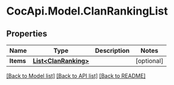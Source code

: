 # CocApi.Model.ClanRankingList
## Properties

Name | Type | Description | Notes
------------ | ------------- | ------------- | -------------
**Items** | [**List&lt;ClanRanking&gt;**](ClanRanking.md) |  | [optional] 

[[Back to Model list]](../README.md#documentation-for-models) [[Back to API list]](../README.md#documentation-for-api-endpoints) [[Back to README]](../README.md)

